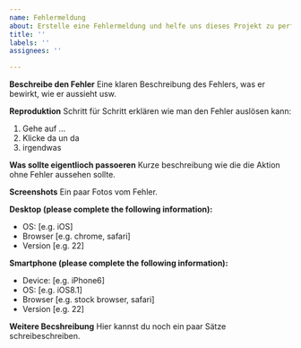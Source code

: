 ```yaml
---
name: Fehlermeldung
about: Erstelle eine Fehlermeldung und helfe uns dieses Projekt zu perfektionieren..
title: ''
labels: ''
assignees: ''

---
```


**Beschreibe den Fehler**
Eine klaren Beschreibung des Fehlers, was er bewirkt, wie er aussieht usw.

**Reproduktion**
Schritt für Schritt erklären wie man den Fehler auslösen kann:
1. Gehe auf ...
2. Klicke da un da
3. irgendwas

**Was sollte eigentlioch passoeren**
Kurze beschreibung wie die die Aktion ohne Fehler aussehen sollte.

**Screenshots**
Ein paar Fotos vom Fehler.

**Desktop (please complete the following information):**
 - OS: [e.g. iOS]
 - Browser [e.g. chrome, safari]
 - Version [e.g. 22]

**Smartphone (please complete the following information):**
 - Device: [e.g. iPhone6]
 - OS: [e.g. iOS8.1]
 - Browser [e.g. stock browser, safari]
 - Version [e.g. 22]

**Weitere Becshreibung**
Hier kannst du noch ein paar Sätze schreibeschreiben.
